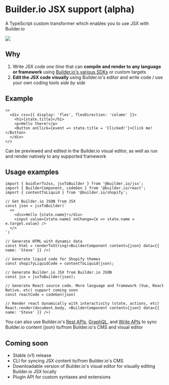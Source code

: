 # Builder.io JSX support (alpha)

A TypeScript custom transformer which enables you to use JSX with Builder.io

<img src="https://i.imgur.com/KTpBDvH.gif" >

## Why

1. Write JSX code _one time_ that can **compile and render to any language or framework** using [Builder.io's various SDKs](../packages) or custom targets
2. **Edit the JSX code visually** using Builder.io's editor and write code / use your own coding tools _side by side_

## Example

```tsx
<>
  <div css={{ display: 'flex', flexDirection: 'column' }}>
    <h1>{state.title}</h1>
    <p>Hello there!</p>
    <Button onClick={event => state.title = 'Clicked!'}>Click me!</Button>
  </div>
</>
```

Can be previewed and edited in the Builder.io visual editor, as well as run and render natively to any supported framework

## Usage examples

```tsx
import { buidlerToJsx, jsxToBuilder } from '@builder.io/jsx';
import { BuilderComponent, codeGen } from '@builder.io/react';
import { contentToLiquid } from '@builder.io/shopify';

// Get Builder.io JSON from JSX 
const json = jsxToBuilder(`
  <>
    <div>Hello {state.name}!</div>
    <input value={state.name} onChange={e => state.name = e.target.value} />
  </>
`)

// Generate HTML with dynamic data
const html = renderToString(<BuilderComponent content={json} data={{ name: 'Steve' }} />)

// Generate liquid code for Shopify themes
const shopifyLiquidCode = contentToLiquid(json);

// Generate Builder.io JSX from Builder.io JSON
const jsx = jsxToBuilder(json);

// Generate React source code. More language and framework (Vue, React Native, etc) support coming soon
const reactCode = codeGen(json)

// Render react dynamically with interactivity (state, actions, etc)
React.render(document.body, <BuilderComponent content={json} data={{ name: 'Steve' }} />)
```

You can also use Builder.io's [Rest APIs](https://www.builder.io/c/docs/query-api), [GraphQL](https://www.builder.io/c/docs/graphql-api), and [Write APIs](https://www.builder.io/c/docs/write-api) to sync Builder.io content (json) to/from Builder.io's CMS and visual editor

## Coming soon

- Stable (v1) release
- CLI for syncing JSX content to/from Builder.io's CMS
- Downloadable version of Builder.io's visual editor for visually editing Builder.io JSX locally
- Plugin API for custom syntaxes and extensions
